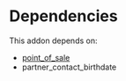 # Dependencies

This addon depends on:

- [point_of_sale](https://github.com/bringout/oca-ocb-sale)
- partner_contact_birthdate
